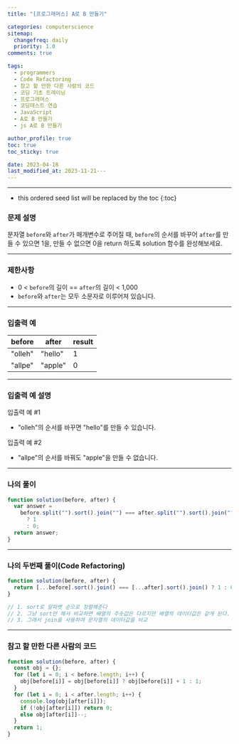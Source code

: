 ```yaml
---
title: "[프로그래머스] A로 B 만들기"

categories: computerscience
sitemap:
  changefreq: daily
  priority: 1.0
comments: true

tags:
  - programmers
  - Code Refactoring
  - 참고 할 만한 다른 사람의 코드
  - 코딩 기초 트레이닝
  - 프로그래머스
  - 코딩테스트 연습
  - JavaScript
  - A로 B 만들기
  - js A로 B 만들기

author_profile: true
toc: true
toc_sticky: true

date: 2023-04-18
last_modified_at: 2023-11-21---
---
```


---

<!-- prettier-ignore -->
* this ordered seed list will be replaced by the toc 
{:toc}

### 문제 설명

문자열 `before`와 `after`가 매개변수로 주어질 때, `before`의 순서를 바꾸어 `after`를 만들 수 있으면 1을, 만들 수 없으면 0을 return 하도록 solution 함수를 완성해보세요.

---

### 제한사항

- 0 < `before`의 길이 == `after`의 길이 < 1,000
- `before`와 `after`는 모두 소문자로 이루어져 있습니다.

---

### 입출력 예

| before  | after   | result |
| ------- | ------- | ------ |
| "olleh" | "hello" | 1      |
| "allpe" | "apple" | 0      |

---

### 입출력 예 설명

입출력 예 #1

- "olleh"의 순서를 바꾸면 "hello"를 만들 수 있습니다.

입출력 예 #2

- "allpe"의 순서를 바꿔도 "apple"을 만들 수 없습니다.

---

### 나의 풀이

```jsx
function solution(before, after) {
  var answer =
    before.split("").sort().join("") === after.split("").sort().join("")
      ? 1
      : 0;
  return answer;
}
```

---

### 나의 두번째 풀이(Code Refactoring)

```jsx
function solution(before, after) {
  return [...before].sort().join() === [...after].sort().join() ? 1 : 0;
}

// 1. sort로 알파벳 순으로 정렬해준다
// 2. 그냥 sort만 해서 비교하면 배열의 주솟값은 다르지만 배열의 데이터값은 같게 된다.
// 3. 그래서 join을 사용하여 문자열의 데이터값을 비교
```

---

### 참고 할 만한 다른 사람의 코드

```jsx
function solution(before, after) {
  const obj = {};
  for (let i = 0; i < before.length; i++) {
    obj[before[i]] = obj[before[i]] ? obj[before[i]] + 1 : 1;
  }
  for (let i = 0; i < after.length; i++) {
    console.log(obj[after[i]]);
    if (!obj[after[i]]) return 0;
    else obj[after[i]]--;
  }
  return 1;
}
```
